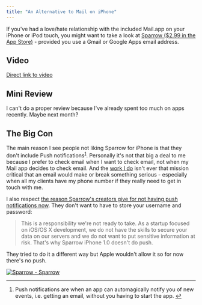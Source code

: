 ```yaml
---
title: "An Alternative to Mail on iPhone"
---
```

<p>If you've had a love/hate relationship with the included Mail.app on your iPhone or iPod touch, you might want to take a look at <a href="https://click.linksynergy.com/fs-bin/stat?id=6PFrOqNV4B8&offerid=146261&type=3&subid=0&tmpid=1826&RD_PARM1=http%253A%252F%252Fitunes.apple.com%252Fca%252Fapp%252Fsparrow%252Fid492573565%253Fmt%253D8%2526uo%253D4%2526partnerId%253D30" target="itunes_store">Sparrow ($2.99 in the App Store)</a> - provided you use a Gmail or Google Apps email address.</p>
<h2>Video</h2>

<p><a href="https://vimeo.com/38446345">Direct link to video</a></p>
<h2>Mini Review</h2>
<p>I can't do a proper review because I've already spent too much on apps recently. Maybe next month?</p>
<h2>The Big Con</h2>
<p>The main reason I see people not liking Sparrow for iPhone is that they don't include Push notifications<sup id="fnref-20195:1"><a href="#fn-20195:1" rel="footnote">1</a></sup>. Personally it's not that big a deal to me because I prefer to check email when I want to check email, not when my Mail app decides to check email. And the <a href="https://lemonproductions.ca">work I do</a> isn't ever that mission critical that an email would make or break something serious - especially when all my clients have my phone number if they really need to get in touch with me.</p>
<p>I also respect <a href="https://sprw.me/push.php">the reason Sparrow's creators give for not having push notifications now</a>. They don't want to have to store your username and password:</p>
<blockquote><p>
  This is a responsibility we're not ready to take. As a startup focused on iOS/OS X development, we do not have the skills to secure your data on our servers and we do not want to put sensitive information at risk. That's why Sparrow iPhone 1.0 doesn't do push.
</p></blockquote>
<p>They tried to do it a different way but Apple wouldn't allow it so for now there's no push.</p>
<p><a href="https://click.linksynergy.com/fs-bin/stat?id=6PFrOqNV4B8&offerid=146261&type=3&subid=0&tmpid=1826&RD_PARM1=http%253A%252F%252Fitunes.apple.com%252Fca%252Fapp%252Fsparrow%252Fid492573565%253Fmt%253D8%2526uo%253D4%2526partnerId%253D30" target="itunes_store"><img src="https://r.mzstatic.com/images/web/linkmaker/badge_appstore-lrg.gif" alt="Sparrow - Sparrow" style="border: 0;"/></a></p>
<div class="footnotes">
<hr />
<ol>
<li id="fn-20195:1">
Push notifications are when an app can automagically notify you of new events, i.e. getting an email, without you having to start the app.&#160;<a href="#fnref-20195:1" rev="footnote">&#8617;</a>
</li>
</ol>
</div>
